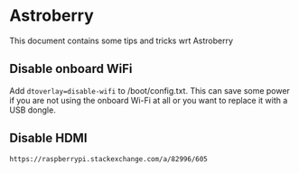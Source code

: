 # Astroberry
This document contains some tips and tricks wrt Astroberry

## Disable onboard WiFi
Add `dtoverlay=disable-wifi` to /boot/config.txt.
This can save some power if you are not using the onboard Wi-Fi at all 
or you want to replace it with a USB dongle.

## Disable HDMI
`https://raspberrypi.stackexchange.com/a/82996/605`
